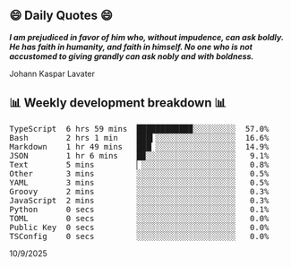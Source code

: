 ## 😄 Daily Quotes 😄

_**I am prejudiced in favor of him who, without impudence, can ask boldly. He has faith in humanity, and faith in himself. No one who is not accustomed to giving grandly can ask nobly and with boldness.**_

Johann Kaspar Lavater



## 📊 Weekly development breakdown 📊

<pre>TypeScript  6 hrs 59 mins  ███████████▉░░░░░░░░░  57.0%
Bash        2 hrs 1 min    ███▍░░░░░░░░░░░░░░░░░  16.6%
Markdown    1 hr 49 mins   ███▏░░░░░░░░░░░░░░░░░  14.9%
JSON        1 hr 6 mins    █▉░░░░░░░░░░░░░░░░░░░   9.1%
Text        5 mins         ▏░░░░░░░░░░░░░░░░░░░░   0.8%
Other       3 mins         ░░░░░░░░░░░░░░░░░░░░░   0.5%
YAML        3 mins         ░░░░░░░░░░░░░░░░░░░░░   0.5%
Groovy      2 mins         ░░░░░░░░░░░░░░░░░░░░░   0.3%
JavaScript  2 mins         ░░░░░░░░░░░░░░░░░░░░░   0.3%
Python      0 secs         ░░░░░░░░░░░░░░░░░░░░░   0.1%
TOML        0 secs         ░░░░░░░░░░░░░░░░░░░░░   0.0%
Public Key  0 secs         ░░░░░░░░░░░░░░░░░░░░░   0.0%
TSConfig    0 secs         ░░░░░░░░░░░░░░░░░░░░░   0.0%</pre>

10/9/2025